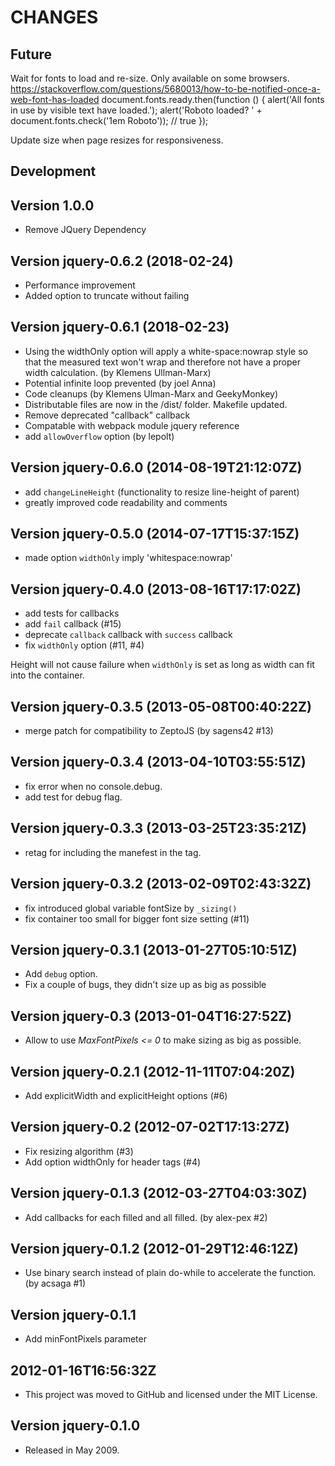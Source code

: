 # CHANGES

## Future

Wait for fonts to load and re-size. Only available on some browsers.
https://stackoverflow.com/questions/5680013/how-to-be-notified-once-a-web-font-has-loaded
  document.fonts.ready.then(function () {
    alert('All fonts in use by visible text have loaded.');
      alert('Roboto loaded? ' + document.fonts.check('1em Roboto'));  // true
  });

Update size when page resizes for responsiveness. 

## Development

## Version 1.0.0
* Remove JQuery Dependency

## Version jquery-0.6.2 (2018-02-24)
* Performance improvement
* Added option to truncate without failing

## Version jquery-0.6.1 (2018-02-23)

* Using the widthOnly option will apply a white-space:nowrap style so that the measured text won't wrap and therefore not have a proper width calculation. (by Klemens Ullman-Marx)
* Potential infinite loop prevented (by joel Anna)
* Code cleanups (by Klemens Ulman-Marx and GeekyMonkey)
* Distributable files are now in the /dist/ folder. Makefile updated.
* Remove deprecated "callback" callback
* Compatable with webpack module jquery reference
* add `allowOverflow` option (by lepolt)

## Version jquery-0.6.0 (2014-08-19T21:12:07Z)

* add `changeLineHeight` (functionality to resize line-height of parent)
* greatly improved code readability and comments

## Version jquery-0.5.0 (2014-07-17T15:37:15Z)

* made option `widthOnly` imply 'whitespace:nowrap'

## Version jquery-0.4.0 (2013-08-16T17:17:02Z)

* add tests for callbacks
* add `fail` callback (#15)
* deprecate `callback` callback with `success` callback
* fix `widthOnly` option (#11, #4)

Height will not cause failure when `widthOnly` is set as long as width can fit into the container.

## Version jquery-0.3.5 (2013-05-08T00:40:22Z)

* merge patch for compatibility to ZeptoJS (by sagens42 #13)

## Version jquery-0.3.4 (2013-04-10T03:55:51Z)

* fix error when no console.debug.
* add test for debug flag.

## Version jquery-0.3.3 (2013-03-25T23:35:21Z)

* retag for including the manefest in the tag.

## Version jquery-0.3.2 (2013-02-09T02:43:32Z)

* fix introduced global variable fontSize by `_sizing()`
* fix container too small for bigger font size setting (#11)

## Version jquery-0.3.1 (2013-01-27T05:10:51Z)

* Add `debug` option.
* Fix a couple of bugs, they didn't size up as big as possible

## Version jquery-0.3 (2013-01-04T16:27:52Z)

* Allow to use *MaxFontPixels <= 0* to make sizing as big as possible.

## Version jquery-0.2.1 (2012-11-11T07:04:20Z)

* Add explicitWidth and explicitHeight options (#6)

## Version jquery-0.2 (2012-07-02T17:13:27Z)

* Fix resizing algorithm (#3)
* Add option widthOnly for header tags (#4)

## Version jquery-0.1.3 (2012-03-27T04:03:30Z)

* Add callbacks for each filled and all filled. (by alex-pex #2)

## Version jquery-0.1.2 (2012-01-29T12:46:12Z)

* Use binary search instead of plain do-while to accelerate the function.
  (by acsaga #1)

## Version jquery-0.1.1

*  Add minFontPixels parameter

## 2012-01-16T16:56:32Z

*  This project was moved to GitHub and licensed under the MIT License.

## Version jquery-0.1.0

*  Released in May 2009.

